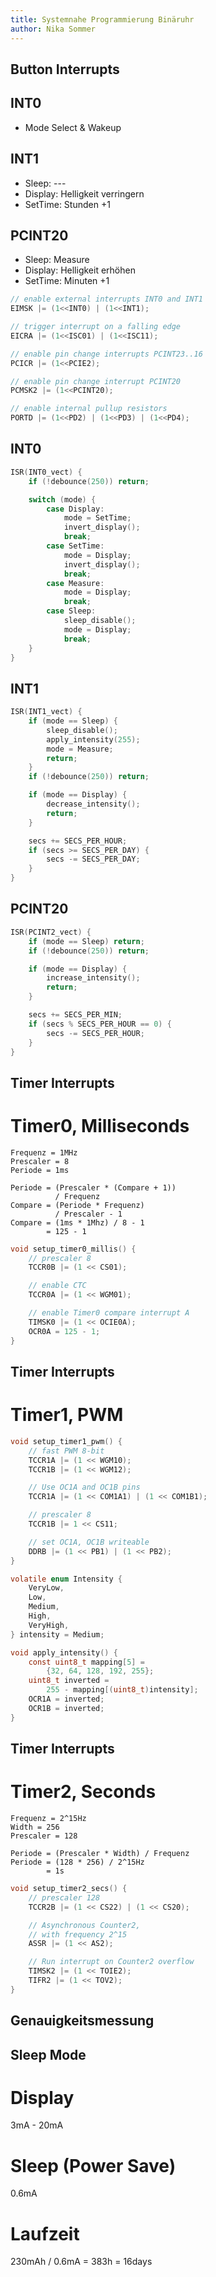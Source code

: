 ```yaml
---
title: Systemnahe Programmierung Binäruhr
author: Nika Sommer
---
```


Button Interrupts
---

<!-- column_layout: [1, 1] -->

<!-- column: 0 -->

## INT0

- Mode Select & Wakeup

## INT1

- Sleep: ---
- Display: Helligkeit verringern
- SetTime: Stunden +1

## PCINT20

- Sleep: Measure
- Display: Helligkeit erhöhen
- SetTime: Minuten +1

<!-- column: 1 -->

```c
// enable external interrupts INT0 and INT1
EIMSK |= (1<<INT0) | (1<<INT1);

// trigger interrupt on a falling edge
EICRA |= (1<<ISC01) | (1<<ISC11);

// enable pin change interrupts PCINT23..16
PCICR |= (1<<PCIE2);

// enable pin change interrupt PCINT20
PCMSK2 |= (1<<PCINT20);

// enable internal pullup resistors
PORTD |= (1<<PD2) | (1<<PD3) | (1<<PD4);
```

<!-- end_slide -->

INT0
---

```c
ISR(INT0_vect) {
    if (!debounce(250)) return;

    switch (mode) {
        case Display:
            mode = SetTime;
            invert_display();
            break;
        case SetTime:
            mode = Display;
            invert_display();
            break;
        case Measure:
            mode = Display;
            break;
        case Sleep:
            sleep_disable();
            mode = Display;
            break;
    }
}
```

<!-- end_slide -->

INT1
---

```c
ISR(INT1_vect) {
    if (mode == Sleep) {
        sleep_disable();
        apply_intensity(255);
        mode = Measure;
        return;
    }
    if (!debounce(250)) return;

    if (mode == Display) {
        decrease_intensity();
        return;
    }

    secs += SECS_PER_HOUR;
    if (secs >= SECS_PER_DAY) {
        secs -= SECS_PER_DAY;
    }
}
```

<!-- end_slide -->

PCINT20
---

```c
ISR(PCINT2_vect) {
    if (mode == Sleep) return;
    if (!debounce(250)) return;

    if (mode == Display) {
        increase_intensity();
        return;
    }

    secs += SECS_PER_MIN;
    if (secs % SECS_PER_HOUR == 0) {
        secs -= SECS_PER_HOUR;
    }
}
```

<!-- end_slide -->

Timer Interrupts
---

# Timer0, Milliseconds

<!-- column_layout: [1, 1] -->

<!-- column: 0 -->

```
Frequenz = 1MHz
Prescaler = 8
Periode = 1ms

Periode = (Prescaler * (Compare + 1))
          / Frequenz
Compare = (Periode * Frequenz)
          / Prescaler - 1
Compare = (1ms * 1Mhz) / 8 - 1
        = 125 - 1
```

<!-- column: 1 -->

```c
void setup_timer0_millis() {
    // prescaler 8
    TCCR0B |= (1 << CS01);

    // enable CTC
    TCCR0A |= (1 << WGM01);

    // enable Timer0 compare interrupt A
    TIMSK0 |= (1 << OCIE0A);
    OCR0A = 125 - 1;
}
```

<!-- end_slide -->

Timer Interrupts
---

# Timer1, PWM

<!-- column_layout: [1, 1] -->

<!-- column: 0 -->

```c
void setup_timer1_pwm() {
    // fast PWM 8-bit
    TCCR1A |= (1 << WGM10);
    TCCR1B |= (1 << WGM12);

    // Use OC1A and OC1B pins
    TCCR1A |= (1 << COM1A1) | (1 << COM1B1);

    // prescaler 8
    TCCR1B |= 1 << CS11;

    // set OC1A, OC1B writeable
    DDRB |= (1 << PB1) | (1 << PB2);
}
```

<!-- column: 1 -->

```c
volatile enum Intensity {
    VeryLow,
    Low,
    Medium,
    High,
    VeryHigh,
} intensity = Medium;

void apply_intensity() {
    const uint8_t mapping[5] =
        {32, 64, 128, 192, 255};
    uint8_t inverted =
        255 - mapping[(uint8_t)intensity];
    OCR1A = inverted;
    OCR1B = inverted;
}
```

<!-- end_slide -->

Timer Interrupts
---

# Timer2, Seconds

<!-- column_layout: [1, 1] -->

<!-- column: 0 -->

```
Frequenz = 2^15Hz
Width = 256
Prescaler = 128

Periode = (Prescaler * Width) / Frequenz
Periode = (128 * 256) / 2^15Hz
        = 1s
```

<!-- column: 1 -->

```c
void setup_timer2_secs() {
    // prescaler 128
    TCCR2B |= (1 << CS22) | (1 << CS20);

    // Asynchronous Counter2,
    // with frequency 2^15
    ASSR |= (1 << AS2);

    // Run interrupt on Counter2 overflow
    TIMSK2 |= (1 << TOIE2);
    TIFR2 |= (1 << TOV2);
}
```

<!-- end_slide -->

Genauigkeitsmessung
---

<!-- end_slide -->

Sleep Mode
---

# Display

3mA - 20mA

# Sleep (Power Save)

0.6mA

# Laufzeit

230mAh / 0.6mA = 383h = 16days
